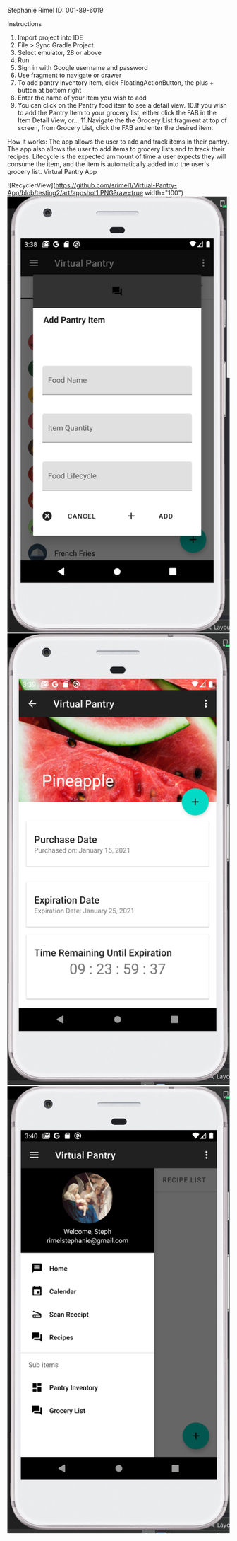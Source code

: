Stephanie Rimel
ID: 001-89-6019



Instructions
1. Import project into IDE
2. File > Sync Gradle Project
3. Select emulator, 28 or above
4. Run
5. Sign in with Google username and password
6. Use fragment to navigate or drawer
7. To add pantry inventory item, click FloatingActionButton, the plus + button at bottom right
8. Enter the name of your item you wish to add
9. You can click on the Pantry food item to see a detail view.
10.If you wish to add the Pantry Item to your grocery list, either click the FAB in the Item Detail View, or...
11.Navigate the the Grocery List fragment at top of screen, from Grocery List, click the FAB and enter the desired item.


How it works:
The app allows the user to add and track items in their pantry. The app also allows the user to add items to grocery lists and to track their recipes.
Lifecycle is the expected ammount of time a user expects they will consume the item, and the item is automatically added into the user's grocery list.
Virtual Pantry App


![RecyclerView](https://github.com/srimel1/Virtual-Pantry-App/blob/testing2/art/appshot1.PNG?raw=true width="100")
![Add Item Dialog](https://github.com/srimel1/Virtual-Pantry-App/blob/testing2/art/appshot2.PNG?raw=true)
![Item Detail Service](https://github.com/srimel1/Virtual-Pantry-App/blob/testing2/art/appshot3.PNG?raw=true)
![App Drawer](https://github.com/srimel1/Virtual-Pantry-App/blob/testing2/art/appshot4.PNG?raw=true)
